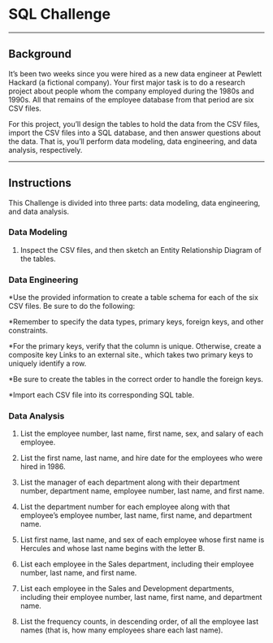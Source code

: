 # SQL Challenge
_____________________________________

## Background
It’s been two weeks since you were hired as a new data engineer at Pewlett Hackard (a fictional company). Your first major task is to do a research project about people whom the company employed during the 1980s and 1990s. All that remains of the employee database from that period are six CSV files.

For this project, you’ll design the tables to hold the data from the CSV files, import the CSV files into a SQL database, and then answer questions about the data. That is, you’ll perform data modeling, data engineering, and data analysis, respectively.
________________________________________________
## Instructions
This Challenge is divided into three parts: data modeling, data engineering, and data analysis.

### Data Modeling
1. Inspect the CSV files, and then sketch an Entity Relationship Diagram of the tables.

### Data Engineering
*Use the provided information to create a table schema for each of the six CSV files. Be sure to do the following:

*Remember to specify the data types, primary keys, foreign keys, and other constraints.

*For the primary keys, verify that the column is unique. Otherwise, create a composite key Links to an external site., which takes two primary keys to uniquely identify a row.

*Be sure to create the tables in the correct order to handle the foreign keys.

*Import each CSV file into its corresponding SQL table.


### Data Analysis
1. List the employee number, last name, first name, sex, and salary of each employee.

2. List the first name, last name, and hire date for the employees who were hired in 1986.

3. List the manager of each department along with their department number, department name, employee number, last name, and first name.

4. List the department number for each employee along with that employee’s employee number, last name, first name, and department name.

5. List first name, last name, and sex of each employee whose first name is Hercules and whose last name begins with the letter B.

6. List each employee in the Sales department, including their employee number, last name, and first name.

7. List each employee in the Sales and Development departments, including their employee number, last name, first name, and department name.

8. List the frequency counts, in descending order, of all the employee last names (that is, how many employees share each last name).

